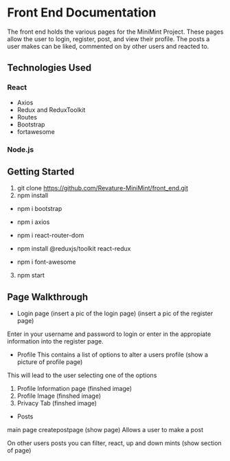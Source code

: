 # Front End Documentation
The front end holds the various pages for the MiniMint Project.
These pages allow the user to login, register, post, and view 
their profile. The posts a user makes can be liked, commented on
by other users and reacted to.

## Technologies Used
### React
- Axios
- Redux and ReduxToolkit
- Routes
- Bootstrap
- fortawesome
### Node.js
## Getting Started
1. git clone https://github.com/Revature-MiniMint/front_end.git
2. npm install

- npm i bootstrap
- npm i axios

- npm i react-router-dom

- npm install @reduxjs/toolkit react-redux

- npm i font-awesome

3. npm start

## Page Walkthrough 
- Login page
(insert a pic of the login page)
(insert a pic of the register page)

Enter in your username and password to login or 
enter in the appropiate information into the
register page.

- Profile 
This contains a list of options to alter a users profile
(show a picture of profile page)

This will lead to the user selecting one of the options

1. Profile Information page 
(finshed image)
2. Profile Image 
(finshed image)
3. Privacy Tab
(finshed image)

- Posts

main page createpostpage
(show page)
Allows a user to make a post


On other users posts you can filter, react,
up and down mints
(show section of page)








